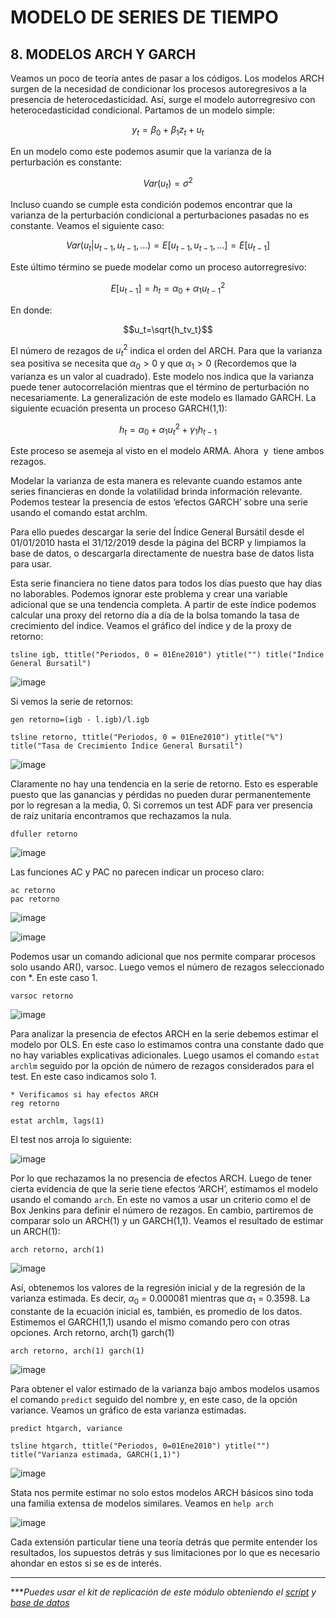 # MODELO DE SERIES DE TIEMPO

## 8.  MODELOS ARCH Y GARCH


Veamos un poco de teoría antes de pasar a los códigos. Los modelos ARCH surgen de la necesidad de condicionar los procesos autoregresivos a la presencia de heterocedasticidad. Así, surge el modelo autorregresivo con heterocedasticidad condicional. Partamos de un modelo simple:

$$y_t=\beta_0+\beta_1z_t+u_t$$

En un modelo como este podemos asumir que la varianza de la perturbación es constante:

$$Var(u_t)=\sigma^2$$

Incluso cuando se cumple esta condición podemos encontrar que la varianza de la perturbación condicional a perturbaciones pasadas no es constante. Veamos el siguiente caso:

$$Var(u_t|u_{t-1},u_{t-1},...)=E[u_{t-1},u_{t-1},...]=E[u_{t-1}]$$

Este último término se puede modelar como un proceso autorregresivo:

$$E[u_{t-1}]=h_t=\alpha_0+\alpha_1u^2_{t-1}$$

En donde:

$$u_t=\sqrt{h_tv_t}$$

El número de rezagos de $u^2_{t}$ indica el orden del ARCH. Para que la varianza sea positiva se necesita que $\alpha_0>0$ y que $\alpha_1>0$  (Recordemos que la varianza es un valor al cuadrado). 
Este modelo nos indica que la varianza puede tener autocorrelación mientras que el término de perturbación no necesariamente. La generalización de este modelo es llamado GARCH. La siguiente ecuación presenta un proceso GARCH(1,1):

$$h_t=\alpha_0+\alpha_1u^2_{t}+\gamma_1h_{t-1}$$

Este proceso se asemeja al visto en el modelo ARMA. Ahora ![]() y ![]() tiene ambos rezagos.

Modelar la varianza de esta manera es relevante cuando estamos ante series financieras en donde la volatilidad brinda información relevante. Podemos testear la presencia de estos ‘efectos GARCH’ sobre una serie usando el comando estat archlm. 

Para ello puedes descargar la serie del Índice General Bursátil desde el 01/01/2010 hasta el 31/12/2019 desde la página del BCRP y limpiamos la base de datos, o descargarla directamente de nuestra base de datos lista para usar.

Esta serie financiera no tiene datos para todos los días puesto que hay días no laborables. Podemos ignorar este problema y crear una variable adicional que se una tendencia completa. A partir de este índice podemos calcular una proxy del retorno día a día de la bolsa tomando la tasa de crecimiento del índice. Veamos el gráfico del índice y de la proxy de retorno:

```
tsline igb, ttitle("Periodos, 0 = 01Ene2010") ytitle("") title("Índice General Bursatil")
```

![image](https://user-images.githubusercontent.com/106888200/224493318-4abf0df7-b39c-4643-ba7a-9439bb006fb0.png)

Si vemos la serie de retornos:

```
gen retorno=(igb - l.igb)/l.igb 

tsline retorno, ttitle("Periodos, 0 = 01Ene2010") ytitle("%") title("Tasa de Crecimiento Índice General Bursatil")
```

![image](https://user-images.githubusercontent.com/106888200/224493332-a0c18afd-0930-45fb-a409-1c0e10837db4.png)

Claramente no hay una tendencia en la serie de retorno. Esto es esperable puesto que las ganancias y pérdidas no pueden durar permanentemente por lo regresan a la media, 0. Si corremos un test ADF para ver presencia de raíz unitaria encontramos que rechazamos la nula.

```
dfuller retorno
```

![image](https://user-images.githubusercontent.com/106888200/224493370-563dc8f7-6472-424a-9711-7956845257df.png)

Las funciones AC y PAC no parecen indicar un proceso claro:

```
ac retorno
pac retorno
```

![image](https://user-images.githubusercontent.com/106888200/224493388-7a29a9a6-5b59-485e-96e7-53bdf4802887.png)

![image](https://user-images.githubusercontent.com/106888200/224493402-5a6619cf-86d3-4c72-8406-c20f870f07cd.png)


Podemos usar un comando adicional que nos permite comparar procesos solo usando AR(), varsoc. Luego vemos el número de rezagos seleccionado con *. En este caso 1.

```
varsoc retorno
```

![image](https://user-images.githubusercontent.com/106888200/224493435-dbc9fcf7-e783-4917-9220-450e7144f809.png)

Para analizar la presencia de efectos ARCH en la serie debemos estimar el modelo por OLS. En este caso lo estimamos contra una constante dado que no hay variables explicativas adicionales. Luego usamos el comando `estat archlm` seguido por la opción de número de rezagos considerados para el test. En este caso indicamos solo 1.

```
* Verificamos si hay efectos ARCH
reg retorno 

estat archlm, lags(1)
```

El test nos arroja lo siguiente: 

![image](https://user-images.githubusercontent.com/106888200/224493458-b352c1ea-554b-4e9b-bc5e-187b10ba7bda.png)

Por lo que rechazamos la no presencia de efectos ARCH.
Luego de tener cierta evidencia de que la serie tiene efectos ‘ARCH’, estimamos el modelo usando el comando `arch`. En este no vamos a usar un criterio como el de Box Jenkins para definir el número de rezagos. En cambio, partiremos de comparar solo un ARCH(1) y un GARCH(1,1). Veamos el resultado de estimar un ARCH(1):

```
arch retorno, arch(1)
```

![image](https://user-images.githubusercontent.com/106888200/224493485-5b1d23cf-7d8a-4a29-8738-6d1b03133dcb.png)

Así, obtenemos los valores de la regresión inicial y de la regresión de la varianza estimada. Es decir, $\alpha_0$ = 0.000081 mientras que $\alpha_1$ = 0.3598. La constante de la ecuación inicial es, también, es promedio de los datos.
Estimemos el GARCH(1,1) usando el mismo comando pero con otras opciones. Arch retorno, arch(1) garch(1)

```
arch retorno, arch(1) garch(1)
```

![image](https://user-images.githubusercontent.com/106888200/224493513-bd8697a7-67a2-49e5-88a2-15f397ae8419.png)

Para obtener el valor estimado de la varianza bajo ambos modelos usamos el comando `predict` seguido del nombre y, en este caso, de la opción variance. Veamos un gráfico de esta varianza estimadas.

```
predict htgarch, variance
 
tsline htgarch, ttitle("Periodos, 0=01Ene2010") ytitle("") title("Varianza estimada, GARCH(1,1)")
```

![image](https://user-images.githubusercontent.com/106888200/224493547-8d282d2b-72d5-45fd-b872-4b9d65cdd038.png)

Stata nos permite estimar no solo estos modelos ARCH básicos sino toda una familia extensa de modelos similares. Veamos en `help arch`

![image](https://user-images.githubusercontent.com/106888200/224493577-e047f6dd-1caa-4abf-b1e2-acd2528ffcc0.png)

Cada extensión particular tiene una teoría detrás que permite entender los resultados, los supuestos detrás y sus limitaciones por lo que es necesario ahondar en estos si se es de interés.



______________________________________________________________________________
****Puedes usar el kit de replicación de este módulo obteniendo el [script](https://github.com/EconPUCP/Stata/blob/main/_An%C3%A1lisis/Scripts/Modelos%20de%20Series%20de%20tiempo/10_ARCH_GARCH.do "script") y [base de datos](https://github.com/EconPUCP/Stata/tree/main/_An%C3%A1lisis/Data/Modelos%20de%20Series%20de%20tiempo "base de datos")*
 
